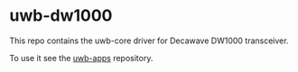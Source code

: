 # uwb-dw1000
This repo contains the uwb-core driver for Decawave DW1000 transceiver.

To use it see the [uwb-apps](https://github.com/Decawave/uwb-apps) repository.
